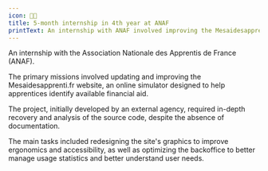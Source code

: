 ```yaml
---
icon: 🧑‍🎓
title: 5-month internship in 4th year at ANAF
printText: An internship with ANAF involved improving the Mesaidesapprenti.fr website’s design, accessibility, and backoffice, while recovering and analyzing undocumented source code.
---
```


An internship with the Association Nationale des Apprentis de France (ANAF).

The primary missions involved updating and improving the Mesaidesapprenti.fr website, an online simulator designed to
help apprentices identify available financial aid.

The project, initially developed by an external agency, required in-depth recovery and analysis of the source code,
despite the absence of documentation.

The main tasks included redesigning the site's graphics to improve ergonomics and accessibility, as well as optimizing
the backoffice to better manage usage statistics and better understand user needs.
